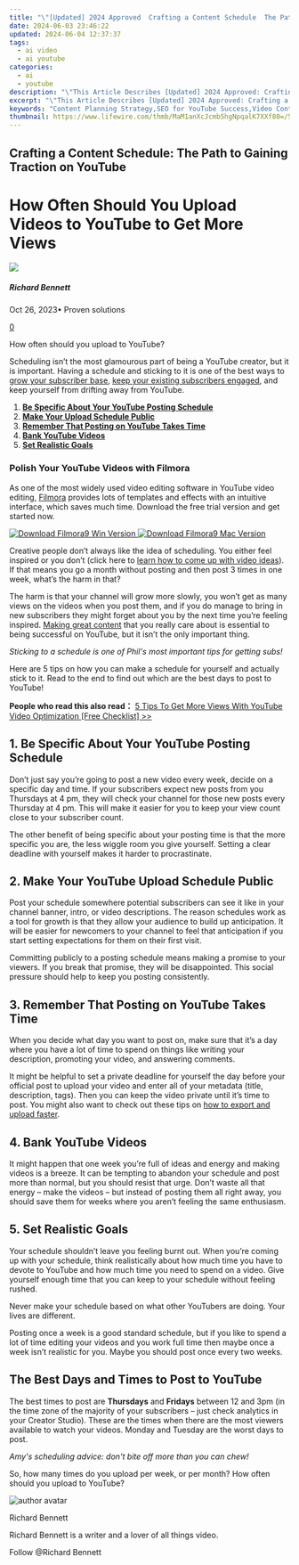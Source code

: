 ```yaml
---
title: "\"[Updated] 2024 Approved  Crafting a Content Schedule  The Path to Gaining Traction on YouTube\""
date: 2024-06-03 23:46:22
updated: 2024-06-04 12:37:37
tags:
  - ai video
  - ai youtube
categories:
  - ai
  - youtube
description: "\"This Article Describes [Updated] 2024 Approved: Crafting a Content Schedule: The Path to Gaining Traction on YouTube\""
excerpt: "\"This Article Describes [Updated] 2024 Approved: Crafting a Content Schedule: The Path to Gaining Traction on YouTube\""
keywords: "Content Planning Strategy,SEO for YouTube Success,Video Content Timetable,Traffic Boosting Scheduling,Gaining Viewership Tactics,Optimizing YouTube Posts,Engagement Peak Mapping"
thumbnail: https://www.lifewire.com/thmb/MaM1anXcJcmb5hgNpqalK7XXf80=/540x405/filters:no_upscale():max_bytes(150000):strip_icc()/slingtv-5a0a0a55845b34003bd44484.jpg
---
```


## Crafting a Content Schedule: The Path to Gaining Traction on YouTube

# How Often Should You Upload Videos to YouTube to Get More Views

![](https://images.wondershare.com/filmora/article-images/richard-bennett.jpg)

##### Richard Bennett

 Oct 26, 2023• Proven solutions

[0](#commentsBoxSeoTemplate)

How often should you upload to YouTube?

Scheduling isn’t the most glamourous part of being a YouTube creator, but it is important. Having a schedule and sticking to it is one of the best ways to [grow your subscriber base](https://tools.techidaily.com/wondershare/filmora/download/), [keep your existing subscribers engaged](https://tools.techidaily.com/wondershare/filmora/download/), and keep yourself from drifting away from YouTube.

1. **[Be Specific About Your YouTube Posting Schedule](#one)**
2. **[Make Your Upload Schedule Public](#two)**
3. **[Remember That Posting on YouTube Takes Time](#three)**
4. **[Bank YouTube Videos](#four)**
5. **[Set Realistic Goals](#five)**

### Polish Your YouTube Videos with Filmora

As one of the most widely used video editing software in YouTube video editing, [Filmora](https://tools.techidaily.com/wondershare/filmora/download/) provides lots of templates and effects with an intuitive interface, which saves much time. Download the free trial version and get started now.

[![Download Filmora9 Win Version](https://images.wondershare.com/filmora/guide/download-btn-win.jpg) ](https://tools.techidaily.com/wondershare/filmora/download/) [![Download Filmora9 Mac Version](https://images.wondershare.com/filmora/guide/download-btn-mac.jpg) ](https://tools.techidaily.com/wondershare/filmora/download/)

Creative people don’t always like the idea of scheduling. You either feel inspired or you don’t (click here to [learn how to come up with video ideas](https://tools.techidaily.com/wondershare/filmora/download/)). If that means you go a month without posting and then post 3 times in one week, what’s the harm in that?

The harm is that your channel will grow more slowly, you won’t get as many views on the videos when you post them, and if you do manage to bring in new subscribers they might forget about you by the next time you’re feeling inspired. [Making great content](https://tools.techidaily.com/wondershare/filmora/download/) that you really care about is essential to being successful on YouTube, but it isn’t the only important thing.

_Sticking to a schedule is one of Phil's most important tips for getting subs!_

Here are 5 tips on how you can make a schedule for yourself and actually stick to it. Read to the end to find out which are the best days to post to YouTube!

**People who read this also read：**
[5 Tips To Get More Views With YouTube Video Optimization \[Free Checklist\] >>](https://tools.techidaily.com/wondershare/filmora/download/)

## 1\. Be Specific About Your YouTube Posting Schedule

Don’t just say you’re going to post a new video every week, decide on a specific day and time. If your subscribers expect new posts from you Thursdays at 4 pm, they will check your channel for those new posts every Thursday at 4 pm. This will make it easier for you to keep your view count close to your subscriber count.

The other benefit of being specific about your posting time is that the more specific you are, the less wiggle room you give yourself. Setting a clear deadline with yourself makes it harder to procrastinate.

## 2\. Make Your YouTube Upload Schedule Public

Post your schedule somewhere potential subscribers can see it like in your channel banner, intro, or video descriptions. The reason schedules work as a tool for growth is that they allow your audience to build up anticipation. It will be easier for newcomers to your channel to feel that anticipation if you start setting expectations for them on their first visit.

Committing publicly to a posting schedule means making a promise to your viewers. If you break that promise, they will be disappointed. This social pressure should help to keep you posting consistently.

## 3\. Remember That Posting on YouTube Takes Time

When you decide what day you want to post on, make sure that it’s a day where you have a lot of time to spend on things like writing your description, promoting your video, and answering comments.

It might be helpful to set a private deadline for yourself the day before your official post to upload your video and enter all of your metadata (title, description, tags). Then you can keep the video private until it’s time to post. You might also want to check out these tips on [how to export and upload faster](https://tools.techidaily.com/wondershare/filmora/download/).

## 4\. Bank YouTube Videos

It might happen that one week you’re full of ideas and energy and making videos is a breeze. It can be tempting to abandon your schedule and post more than normal, but you should resist that urge. Don’t waste all that energy – make the videos – but instead of posting them all right away, you should save them for weeks where you aren’t feeling the same enthusiasm.

## 5\. Set Realistic Goals

Your schedule shouldn’t leave you feeling burnt out. When you’re coming up with your schedule, think realistically about how much time you have to devote to YouTube and how much time you need to spend on a video. Give yourself enough time that you can keep to your schedule without feeling rushed.

Never make your schedule based on what other YouTubers are doing. Your lives are different.

Posting once a week is a good standard schedule, but if you like to spend a lot of time editing your videos and you work full time then maybe once a week isn’t realistic for you. Maybe you should post once every two weeks.

## The Best Days and Times to Post to YouTube

The best times to post are **Thursdays** and **Fridays** between 12 and 3pm (in the time zone of the majority of your subscribers – just check analytics in your Creator Studio). These are the times when there are the most viewers available to watch your videos. Monday and Tuesday are the worst days to post.

_Amy's scheduling advice: don't bite off more than you can chew!_

So, how many times do you upload per week, or per month? How often should you upload to YouTube?

![author avatar](https://images.wondershare.com/filmora/article-images/richard-bennett.jpg)

Richard Bennett

Richard Bennett is a writer and a lover of all things video.

Follow @Richard Bennett
